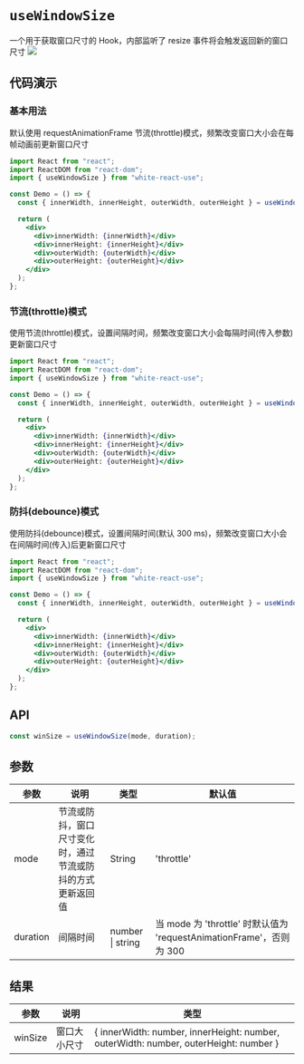 # `useWindowSize`

一个用于获取窗口尺寸的 Hook，内部监听了 resize 事件将会触发返回新的窗口尺寸 [![][img-demo]](https://codesandbox.io/s/usewindowsize-w90zq)

## 代码演示

### 基本用法

默认使用 requestAnimationFrame 节流(throttle)模式，频繁改变窗口大小会在每帧动画前更新窗口尺寸

```jsx
import React from "react";
import ReactDOM from "react-dom";
import { useWindowSize } from "white-react-use";

const Demo = () => {
  const { innerWidth, innerHeight, outerWidth, outerHeight } = useWindowSize();

  return (
    <div>
      <div>innerWidth: {innerWidth}</div>
      <div>innerHeight: {innerHeight}</div>
      <div>outerWidth: {outerWidth}</div>
      <div>outerHeight: {outerHeight}</div>
    </div>
  );
};
```

### 节流(throttle)模式

使用节流(throttle)模式，设置间隔时间，频繁改变窗口大小会每隔时间(传入参数)更新窗口尺寸

```jsx
import React from "react";
import ReactDOM from "react-dom";
import { useWindowSize } from "white-react-use";

const Demo = () => {
  const { innerWidth, innerHeight, outerWidth, outerHeight } = useWindowSize('throttle', 300);

  return (
    <div>
      <div>innerWidth: {innerWidth}</div>
      <div>innerHeight: {innerHeight}</div>
      <div>outerWidth: {outerWidth}</div>
      <div>outerHeight: {outerHeight}</div>
    </div>
  );
};
```

### 防抖(debounce)模式

使用防抖(debounce)模式，设置间隔时间(默认 300 ms)，频繁改变窗口大小会在间隔时间(传入)后更新窗口尺寸

```jsx
import React from "react";
import ReactDOM from "react-dom";
import { useWindowSize } from "white-react-use";

const Demo = () => {
  const { innerWidth, innerHeight, outerWidth, outerHeight } = useWindowSize('debounce', 500);

  return (
    <div>
      <div>innerWidth: {innerWidth}</div>
      <div>innerHeight: {innerHeight}</div>
      <div>outerWidth: {outerWidth}</div>
      <div>outerHeight: {outerHeight}</div>
    </div>
  );
};
```

## API

```jsx
const winSize = useWindowSize(mode, duration);
```

## 参数

| 参数 | 说明 | 类型 | 默认值 |
| --- | --- | --- | --- |
| mode | 节流或防抖，窗口尺寸变化时，通过节流或防抖的方式更新返回值 | String | 'throttle' |
| duration | 间隔时间 | number \| string | 当 mode 为 'throttle' 时默认值为 'requestAnimationFrame'，否则为 300 |


## 结果

| 参数 | 说明 | 类型 |
| --- | --- | --- |
| winSize | 窗口大小尺寸 | { innerWidth: number, innerHeight: number, outerWidth: number, outerHeight: number } |


[img-demo]: https://img.shields.io/badge/demo-%20%20%20%F0%9F%9A%80-green.svg
